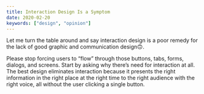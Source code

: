 ```yaml
---
title: Interaction Design Is a Symptom
date: 2020-02-20
keywords: ["design", "opinion"]
---
```


Let me turn the table around and say interaction design is a poor remedy for the lack of good graphic and communication design🙃️.

Please stop forcing users to “flow” through those buttons, tabs, forms, dialogs, and screens. Start by asking why there’s need for interaction at all. The best design eliminates interaction because it presents the right information in the right place at the right time to the right audience with the right voice, all without the user clicking a single button.
